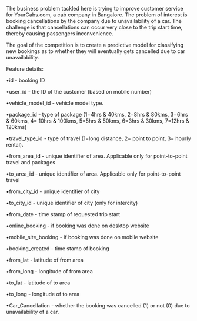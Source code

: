 The business problem tackled here is trying to improve customer
service for YourCabs.com, a cab company in Bangalore.
The problem of interest is booking cancellations by the company
due to unavailability of a car. The challenge is that cancellations
can occur very close to the trip start time, thereby causing
passengers inconvenience.

The goal of the competition is to create a predictive model for
classifying new bookings as to whether they will eventually gets
cancelled due to car unavailability.




Feature details:

•id - booking ID

•user_id - the ID of the customer (based on mobile number)

•vehicle_model_id - vehicle model type.

•package_id - type of package (1=4hrs & 40kms, 2=8hrs & 80kms, 3=6hrs & 60kms, 4= 10hrs & 100kms, 5=5hrs & 50kms, 6=3hrs
& 30kms, 7=12hrs & 120kms)

•travel_type_id - type of travel (1=long distance, 2= point to point, 3= hourly rental).

•from_area_id - unique identifier of area. Applicable only for point-to-point travel and packages

•to_area_id - unique identifier of area. Applicable only for point-to-point travel

•from_city_id - unique identifier of city

•to_city_id - unique identifier of city (only for intercity)

•from_date - time stamp of requested trip start

•online_booking - if booking was done on desktop website

•mobile_site_booking - if booking was done on mobile website

•booking_created - time stamp of booking

•from_lat - latitude of from area

•from_long - longitude of from area

•to_lat - latitude of to area

•to_long - longitude of to area

•Car_Cancellation - whether the booking was cancelled (1) or not (0) due to unavailability of a car.
